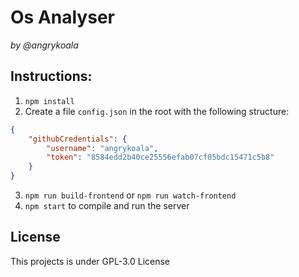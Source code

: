 Os Analyser
====================
_by @angrykoala_


## Instructions:

1. `npm install`
2. Create a file `config.json` in the root with the following structure:
```json
{
    "githubCredentials": {
        "username": "angrykoala",
        "token": "8584edd2b40ce25556efab07cf05bdc15471c5b8"
    }
}
```

3. `npm run build-frontend` or `npm run watch-frontend`
4. `npm start` to compile and run the server


## License
This projects is under GPL-3.0 License
